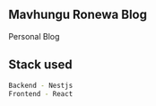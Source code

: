 ## Mavhungu Ronewa Blog
Personal Blog

## Stack used
```bash
Backend - Nestjs
Frontend - React

```

